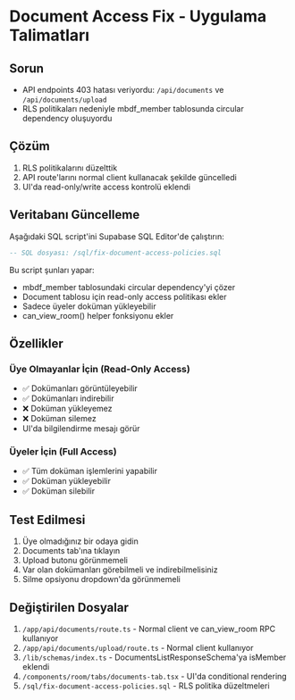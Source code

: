 # Document Access Fix - Uygulama Talimatları

## Sorun
- API endpoints 403 hatası veriyordu: `/api/documents` ve `/api/documents/upload`
- RLS politikaları nedeniyle mbdf_member tablosunda circular dependency oluşuyordu

## Çözüm
1. RLS politikalarını düzelttik
2. API route'larını normal client kullanacak şekilde güncelledi
3. UI'da read-only/write access kontrolü eklendi

## Veritabanı Güncelleme

Aşağıdaki SQL script'ini Supabase SQL Editor'de çalıştırın:

```sql
-- SQL dosyası: /sql/fix-document-access-policies.sql
```

Bu script şunları yapar:
- mbdf_member tablosundaki circular dependency'yi çözer
- Document tablosu için read-only access politikası ekler
- Sadece üyeler doküman yükleyebilir
- can_view_room() helper fonksiyonu ekler

## Özellikler

### Üye Olmayanlar İçin (Read-Only Access)
- ✅ Dokümanları görüntüleyebilir
- ✅ Dokümanları indirebilir
- ❌ Doküman yükleyemez
- ❌ Doküman silemez
- UI'da bilgilendirme mesajı görür

### Üyeler İçin (Full Access)
- ✅ Tüm doküman işlemlerini yapabilir
- ✅ Doküman yükleyebilir
- ✅ Doküman silebilir

## Test Edilmesi

1. Üye olmadığınız bir odaya gidin
2. Documents tab'ına tıklayın
3. Upload butonu görünmemeli
4. Var olan dokümanları görebilmeli ve indirebilmelisiniz
5. Silme opsiyonu dropdown'da görünmemeli

## Değiştirilen Dosyalar

1. `/app/api/documents/route.ts` - Normal client ve can_view_room RPC kullanıyor
2. `/app/api/documents/upload/route.ts` - Normal client kullanıyor
3. `/lib/schemas/index.ts` - DocumentsListResponseSchema'ya isMember eklendi
4. `/components/room/tabs/documents-tab.tsx` - UI'da conditional rendering
5. `/sql/fix-document-access-policies.sql` - RLS politika düzeltmeleri
